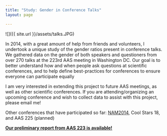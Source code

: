 ```yaml
---
title: "Study: Gender in Conference Talks"
layout: page

---
```


![]({{ site.url }}/assets/talks.JPG)

In 2014, with a great amount of help from friends and volunteers, I undertook a unique study of the gender ratios present in conference talks. We gathered data on the gender of both speakers and questioners from over 270 talks at the 223rd AAS meeting in Washington DC. Our goal is to better understand how and when people ask questions at scientific conferences, and to help define best-practices for conferences to ensure everyone can participate equally

I am very interested in extending this project to future AAS meetings, as well as other scientific conferences. If you are attending/organizing an upcoming conference and wish to collect data to assist with this project, please email me!

Other conferences that have participated so far:
[NAM2014](http://breedingenthusiasms.wordpress.com/2014/06/19/nam-gender-survey/), Cool Stars 18, and AAS 225 (planned)


**[Our preliminary report from AAS 223 is available!](http://arxiv.org/abs/1403.3091)**
